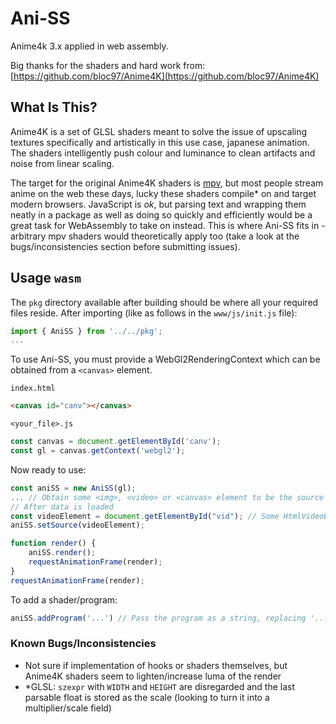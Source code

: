 # Ani-SS

Anime4k 3.x applied in web assembly.

Big thanks for the shaders and hard work from:
[https://github.com/bloc97/Anime4K](https://github.com/bloc97/Anime4K)

## What Is This?
Anime4K is a set of GLSL shaders meant to solve the issue of upscaling textures specifically and artistically in this use case, japanese animation.
The shaders intelligently push colour and luminance to clean artifacts and noise from linear scaling.

The target for the original Anime4K shaders is [mpv](https://mpv.io), but most people stream anime on the web these days, lucky these shaders compile* on and target modern browsers.
JavaScript is *ok*, but parsing text and wrapping them neatly in a package as well as doing so quickly and efficiently would be a great task for WebAssembly to take on instead.
This is where Ani-SS fits in - arbitrary mpv shaders would theoretically apply too (take a look at the bugs/inconsistencies section before submitting issues).

## Usage `wasm`
The `pkg` directory available after building should be where all your required files reside.
After importing (like as follows in the `www/js/init.js` file):
```js
import { AniSS } from '../../pkg';
...
```
To use Ani-SS, you must provide a WebGl2RenderingContext which can be obtained from a `<canvas>` element.

`index.html`
```html
<canvas id="canv"></canvas>
```
`<your_file>.js`
```js
const canvas = document.getElementById('canv');
const gl = canvas.getContext('webgl2');
```

Now ready to use:
```js
const aniSS = new AniSS(gl);
... // Obtain some <img>, <video> or <canvas> element to be the source
// After data is loaded
const videoElement = document.getElementById("vid"); // Some HtmlVideoElement <video id="vid"> or could be <img>, <canvas>
aniSS.setSource(videoElement);

function render() {
    aniSS.render();
    requestAnimationFrame(render);
}
requestAnimationFrame(render);
```

To add a shader/program:
```js
aniSS.addProgram('...') // Pass the program as a string, replacing '...' with that string
```

### Known Bugs/Inconsistencies
- Not sure if implementation of hooks or shaders themselves, but Anime4K shaders seem to lighten/increase luma of the render
- *GLSL: `szexpr` with `WIDTH` and `HEIGHT` are disregarded and the last parsable float is stored as the scale (looking to turn it into a multiplier/scale field)
